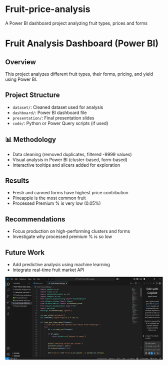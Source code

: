 # Fruit-price-analysis
A Power BI dashboard project analyzing fruit types, prices and forms

# Fruit Analysis Dashboard (Power BI)

## Overview
This project analyzes different fruit types, their forms, pricing, and yield using Power BI.

## Project Structure
- `dataset/`: Cleaned dataset used for analysis
- `dashboard/`: Power BI dashboard file
- `presentation/`: Final presentation slides
- `code/`: Python or Power Query scripts (if used)

## 📊 Methodology
- Data cleaning (removed duplicates, filtered -9999 values)
- Visual analysis in Power BI (cluster-based, form-based)
- Interactive tooltips and slicers added for exploration

## Results
- Fresh and canned forms have highest price contribution
- Pineapple is the most common fruit
- Processed Premium % is very low (0.05%)

 ## Recommendations
- Focus production on high-performing clusters and forms
- Investigate why processed premium % is so low

 ## Future Work
- Add predictive analysis using machine learning
- Integrate real-time fruit market API


![image Alt](https://github.com/Gabriella-K/Fruit-price-analysis/blob/85f236a4d20b8bc0e4ab2f003bda02ce85ede1a6/Screenshot%20(347).png)


